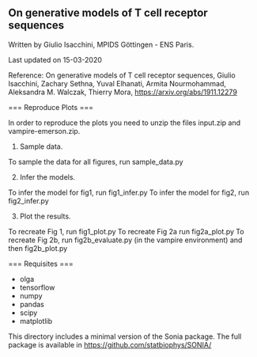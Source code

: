 ## On generative models of T cell receptor sequences

Written by Giulio Isacchini, MPIDS Göttingen - ENS Paris.

Last updated on 15-03-2020

Reference: On generative models of T cell receptor sequences, Giulio Isacchini, Zachary Sethna, Yuval Elhanati, Armita Nourmohammad, Aleksandra M. Walczak, Thierry Mora, https://arxiv.org/abs/1911.12279

=== Reproduce Plots ===

In order to reproduce the plots you need to unzip the files input.zip and vampire-emerson.zip.

1) Sample data.

To sample the data for all figures, run sample_data.py

2) Infer the models.

To infer the model for fig1, run fig1_infer.py
To infer the model for fig2, run fig2_infer.py

3) Plot the results.

To recreate Fig 1, run fig1_plot.py
To recreate Fig 2a run fig2a_plot.py
To recreate Fig 2b, run fig2b_evaluate.py (in the vampire environment) and then fig2b_plot.py

=== Requisites ===

- olga
- tensorflow
- numpy
- pandas
- scipy
- matplotlib

This directory includes a minimal version of the Sonia package. The full package is available in https://github.com/statbiophys/SONIA/ 